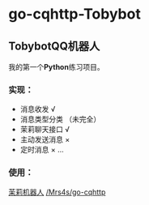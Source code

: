 # go-cqhttp-Tobybot
## TobybotQQ机器人
我的第一个**Python**练习项目。

### 实现：
+ 消息收发 √
+ 消息类型分类 （未完全）
+ 茉莉聊天接口 √
+ 主动发送消息 ×
+ 定时消息 ×
...

### 使用：
[茉莉机器人](http://www.itpk.cn/)
[/Mrs4s/go-cqhttp](https://github.com/Mrs4s/go-cqhttp)
